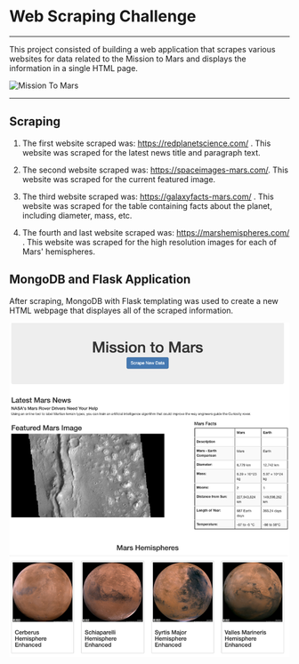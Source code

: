 # Web Scraping Challenge

---

This project consisted of building a web application that scrapes various websites for data related to the Mission to Mars and displays the information in a single HTML page.

![Mission To Mars](Images/MissionToMars,jpg)

---

## Scraping

1. The first website scraped was: https://redplanetscience.com/ . This website was scraped for the latest news title and paragraph text. 

2. The second website scraped was: https://spaceimages-mars.com/. This website was scraped for the current featured image.

3. The third website scraped was: https://galaxyfacts-mars.com/ . This website was scraped for the table containing facts about the planet, including diameter, mass, etc.

4. The fourth and last website scraped was: https://marshemispheres.com/ . This website was scraped for the high resolution images for each of Mars' hemispheres.

## MongoDB and Flask Application

After scraping, MongoDB with Flask templating was used to create a new HTML webpage that displayes all of the scraped information. 

![Final Application](Images/FinalApplication.jpg)